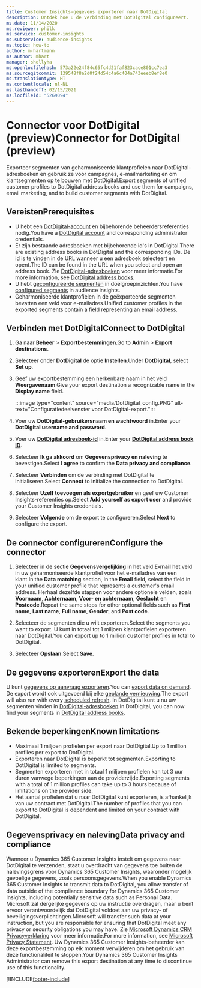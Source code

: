 ```yaml
---
title: Customer Insights-gegevens exporteren naar DotDigital
description: Ontdek hoe u de verbinding met DotDigital configureert.
ms.date: 11/14/2020
ms.reviewer: philk
ms.service: customer-insights
ms.subservice: audience-insights
ms.topic: how-to
author: m-hartmann
ms.author: mhart
manager: shellyha
ms.openlocfilehash: 573a22e24f84c65fc4d21faf823cace801cc7ea3
ms.sourcegitcommit: 139548f8a2d0f24d54c4a6c404a743eeeb8ef8e0
ms.translationtype: HT
ms.contentlocale: nl-NL
ms.lasthandoff: 02/15/2021
ms.locfileid: "5269094"
---
```

# <a name="connector-for-dotdigital-preview"></a><span data-ttu-id="c8852-103">Connector voor DotDigital (preview)</span><span class="sxs-lookup"><span data-stu-id="c8852-103">Connector for DotDigital (preview)</span></span>

<span data-ttu-id="c8852-104">Exporteer segmenten van geharmoniseerde klantprofielen naar DotDigital-adresboeken en gebruik ze voor campagnes, e-mailmarketing en om klantsegmenten op te bouwen met DotDigital.</span><span class="sxs-lookup"><span data-stu-id="c8852-104">Export segments of unified customer profiles to DotDigital address books and use them for campaigns, email marketing, and to build customer segments with DotDigital.</span></span> 

## <a name="prerequisites"></a><span data-ttu-id="c8852-105">Vereisten</span><span class="sxs-lookup"><span data-stu-id="c8852-105">Prerequisites</span></span>

-   <span data-ttu-id="c8852-106">U hebt een [DotDigital-account](https://dotdigital.com/) en bijbehorende beheerdersreferenties nodig.</span><span class="sxs-lookup"><span data-stu-id="c8852-106">You have a [DotDigital account](https://dotdigital.com/) and corresponding administrator credentials.</span></span>
-   <span data-ttu-id="c8852-107">Er zijn bestaande adresboeken met bijbehorende id's in DotDigital.</span><span class="sxs-lookup"><span data-stu-id="c8852-107">There are existing address books in DotDigital and the corresponding IDs.</span></span> <span data-ttu-id="c8852-108">De id is te vinden in de URL wanneer u een adresboek selecteert en opent.</span><span class="sxs-lookup"><span data-stu-id="c8852-108">The ID can be found in the URL when you select and open an address book.</span></span> <span data-ttu-id="c8852-109">Zie [DotDigital-adresboeken](https://support.dotdigital.com/hc/articles/212211968-Creating-an-address-book) voor meer informatie.</span><span class="sxs-lookup"><span data-stu-id="c8852-109">For more information, see [DotDigital address books](https://support.dotdigital.com/hc/articles/212211968-Creating-an-address-book).</span></span>
-   <span data-ttu-id="c8852-110">U hebt [geconfigureerde segmenten](segments.md) in doelgroepinzichten.</span><span class="sxs-lookup"><span data-stu-id="c8852-110">You have [configured segments](segments.md) in audience insights.</span></span>
-   <span data-ttu-id="c8852-111">Geharmoniseerde klantprofielen in de geëxporteerde segmenten bevatten een veld voor e-mailadres.</span><span class="sxs-lookup"><span data-stu-id="c8852-111">Unified customer profiles in the exported segments contain a field representing an email address.</span></span>

## <a name="connect-to-dotdigital"></a><span data-ttu-id="c8852-112">Verbinden met DotDigital</span><span class="sxs-lookup"><span data-stu-id="c8852-112">Connect to DotDigital</span></span>

1. <span data-ttu-id="c8852-113">Ga naar **Beheer** > **Exportbestemmingen**.</span><span class="sxs-lookup"><span data-stu-id="c8852-113">Go to **Admin** > **Export destinations**.</span></span>

1. <span data-ttu-id="c8852-114">Selecteer onder **DotDigital** de optie **Instellen**.</span><span class="sxs-lookup"><span data-stu-id="c8852-114">Under **DotDigital**, select **Set up**.</span></span>

1. <span data-ttu-id="c8852-115">Geef uw exportbestemming een herkenbare naam in het veld **Weergavenaam**.</span><span class="sxs-lookup"><span data-stu-id="c8852-115">Give your export destination a recognizable name in the **Display name** field.</span></span>

   :::image type="content" source="media/DotDigital_config.PNG" alt-text="Configuratiedeelvenster voor DotDigital-export.":::

1. <span data-ttu-id="c8852-117">Voer uw **DotDigital-gebruikersnaam en wachtwoord** in.</span><span class="sxs-lookup"><span data-stu-id="c8852-117">Enter your **DotDigital username and password**.</span></span>

1. <span data-ttu-id="c8852-118">Voer uw **[DotDigital adresboek-id](https://support.dotdigital.com/hc/articles/212211968-Creating-an-address-book)** in.</span><span class="sxs-lookup"><span data-stu-id="c8852-118">Enter your **[DotDigital address book ID](https://support.dotdigital.com/hc/articles/212211968-Creating-an-address-book)**.</span></span>

1. <span data-ttu-id="c8852-119">Selecteer **Ik ga akkoord** om **Gegevensprivacy en naleving** te bevestigen.</span><span class="sxs-lookup"><span data-stu-id="c8852-119">Select **I agree** to confirm the **Data privacy and compliance**.</span></span>

1. <span data-ttu-id="c8852-120">Selecteer **Verbinden** om de verbinding met DotDigital te initialiseren.</span><span class="sxs-lookup"><span data-stu-id="c8852-120">Select **Connect** to initialize the connection to DotDigital.</span></span>

1. <span data-ttu-id="c8852-121">Selecteer **Uzelf toevoegen als exportgebruiker** en geef uw Customer Insights-referenties op.</span><span class="sxs-lookup"><span data-stu-id="c8852-121">Select **Add yourself as export user** and provide your Customer Insights credentials.</span></span>

1. <span data-ttu-id="c8852-122">Selecteer **Volgende** om de export te configureren.</span><span class="sxs-lookup"><span data-stu-id="c8852-122">Select **Next** to configure the export.</span></span>

## <a name="configure-the-connector"></a><span data-ttu-id="c8852-123">De connector configureren</span><span class="sxs-lookup"><span data-stu-id="c8852-123">Configure the connector</span></span>

1. <span data-ttu-id="c8852-124">Selecteer in de sectie **Gegevensvergelijking** in het veld **E-mail** het veld in uw geharmoniseerde klantprofiel voor het e-mailadres van een klant.</span><span class="sxs-lookup"><span data-stu-id="c8852-124">In the **Data matching** section, in the **Email** field, select the field in your unified customer profile that represents a customer's email address.</span></span> <span data-ttu-id="c8852-125">Herhaal dezelfde stappen voor andere optionele velden, zoals **Voornaam**, **Achternaam**, **Voor- en achternaam**, **Geslacht** en **Postcode**.</span><span class="sxs-lookup"><span data-stu-id="c8852-125">Repeat the same steps for other optional fields such as **First name**, **Last name**, **Full name**, **Gender**, and **Post code**.</span></span>

1. <span data-ttu-id="c8852-126">Selecteer de segmenten die u wilt exporteren.</span><span class="sxs-lookup"><span data-stu-id="c8852-126">Select the segments you want to export.</span></span> <span data-ttu-id="c8852-127">U kunt in totaal tot 1 miljoen klantprofielen exporteren naar DotDigital.</span><span class="sxs-lookup"><span data-stu-id="c8852-127">You can export up to 1 million customer profiles in total to DotDigital.</span></span>

1. <span data-ttu-id="c8852-128">Selecteer **Opslaan**.</span><span class="sxs-lookup"><span data-stu-id="c8852-128">Select **Save**.</span></span>

## <a name="export-the-data"></a><span data-ttu-id="c8852-129">De gegevens exporteren</span><span class="sxs-lookup"><span data-stu-id="c8852-129">Export the data</span></span>

<span data-ttu-id="c8852-130">U kunt [gegevens op aanvraag exporteren](export-destinations.md).</span><span class="sxs-lookup"><span data-stu-id="c8852-130">You can [export data on demand](export-destinations.md).</span></span> <span data-ttu-id="c8852-131">De export wordt ook uitgevoerd bij elke [geplande vernieuwing](system.md#schedule-tab).</span><span class="sxs-lookup"><span data-stu-id="c8852-131">The export will also run with every [scheduled refresh](system.md#schedule-tab).</span></span> <span data-ttu-id="c8852-132">In DotDigital kunt u nu uw segmenten vinden in [DotDigital-adresboeken](https://support.dotdigital.com/hc/articles/212211968-Creating-an-address-book).</span><span class="sxs-lookup"><span data-stu-id="c8852-132">In DotDigital, you can now find your segments in [DotDigital address books](https://support.dotdigital.com/hc/articles/212211968-Creating-an-address-book).</span></span>

## <a name="known-limitations"></a><span data-ttu-id="c8852-133">Bekende beperkingen</span><span class="sxs-lookup"><span data-stu-id="c8852-133">Known limitations</span></span>

- <span data-ttu-id="c8852-134">Maximaal 1 miljoen profielen per export naar DotDigital.</span><span class="sxs-lookup"><span data-stu-id="c8852-134">Up to 1 million profiles per export to DotDigital.</span></span>
- <span data-ttu-id="c8852-135">Exporteren naar DotDigital is beperkt tot segmenten.</span><span class="sxs-lookup"><span data-stu-id="c8852-135">Exporting to DotDigital is limited to segments.</span></span>
- <span data-ttu-id="c8852-136">Segmenten exporteren met in totaal 1 miljoen profielen kan tot 3 uur duren vanwege beperkingen aan de providerzijde.</span><span class="sxs-lookup"><span data-stu-id="c8852-136">Exporting segments with a total of 1 million profiles can take up to 3 hours because of limitations on the provider side.</span></span> 
- <span data-ttu-id="c8852-137">Het aantal profielen dat u naar DotDigital kunt exporteren, is afhankelijk van uw contract met DotDigital.</span><span class="sxs-lookup"><span data-stu-id="c8852-137">The number of profiles that you can export to DotDigital is dependent and limited on your contract with DotDigital.</span></span>

## <a name="data-privacy-and-compliance"></a><span data-ttu-id="c8852-138">Gegevensprivacy en naleving</span><span class="sxs-lookup"><span data-stu-id="c8852-138">Data privacy and compliance</span></span>

<span data-ttu-id="c8852-139">Wanneer u Dynamics 365 Customer Insights instelt om gegevens naar DotDigital te verzenden, staat u overdracht van gegevens toe buiten de nalevingsgrens voor Dynamics 365 Customer Insights, waaronder mogelijk gevoelige gegevens, zoals persoonsgegevens.</span><span class="sxs-lookup"><span data-stu-id="c8852-139">When you enable Dynamics 365 Customer Insights to transmit data to DotDigital, you allow transfer of data outside of the compliance boundary for Dynamics 365 Customer Insights, including potentially sensitive data such as Personal Data.</span></span> <span data-ttu-id="c8852-140">Microsoft zal dergelijke gegevens op uw instructie overdragen, maar u bent ervoor verantwoordelijk dat DotDigital voldoet aan uw privacy- of beveiligingsverplichtingen.</span><span class="sxs-lookup"><span data-stu-id="c8852-140">Microsoft will transfer such data at your instruction, but you are responsible for ensuring that DotDigital meet any privacy or security obligations you may have.</span></span> <span data-ttu-id="c8852-141">Zie [Microsoft Dynamics CRM Privacyverklaring](https://go.microsoft.com/fwlink/?linkid=396732) voor meer informatie.</span><span class="sxs-lookup"><span data-stu-id="c8852-141">For more information, see [Microsoft Privacy Statement](https://go.microsoft.com/fwlink/?linkid=396732).</span></span>
<span data-ttu-id="c8852-142">Uw Dynamics 365 Customer Insights-beheerder kan deze exportbestemming op elk moment verwijderen om het gebruik van deze functionaliteit te stoppen.</span><span class="sxs-lookup"><span data-stu-id="c8852-142">Your Dynamics 365 Customer Insights Administrator can remove this export destination at any time to discontinue use of this functionality.</span></span>


[!INCLUDE[footer-include](../includes/footer-banner.md)]